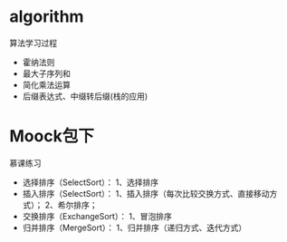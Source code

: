 # algorithm
算法学习过程
  * 霍纳法则
  * 最大子序列和
  * 简化乘法运算
  * 后缀表达式、中缀转后缀(栈的应用)

# Moock包下
慕课练习
   * 选择排序（SelectSort）：
         1、选择排序
   * 插入排序（SelectSort）：
         1、插入排序（每次比较交换方式、直接移动方式）；
         2、希尔排序；
   * 交换排序（ExchangeSort）：
         1、冒泡排序
   * 归并排序（MergeSort）：
          1、归并排序（递归方式、迭代方式）

